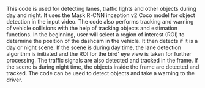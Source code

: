 This code is used for detecting lanes, traffic lights and other objects during day and night. It uses the Mask R-CNN inception v2 Coco model for object detection in the input video. The code also performs tracking and warning of vehicle collisions with the help of tracking objects and estimation functions. In the beginning, user will select a region of interest (ROI) to determine the position of the dashcam in the vehicle. It then detects if it is a day or night scene. If the scene is during day time, the lane detection algorithm is initiated and the ROI for the bird' eye view is taken for further processing. The traffic signals are also detected and tracked in the frame. If the scene is during night time, the objects inside the frame are detected and tracked. The code can be used to detect objects and take a warning to the driver.